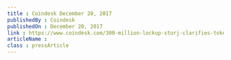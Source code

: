 ```yaml
---
title : Coindesk December 20, 2017
publishedBy : Coindesk
publishedOn : December 20, 2017
link : https://www.coindesk.com/300-million-lockup-storj-clarifies-token-economics-surprise-reveal/
articleName : 
class : pressArticle
---
```

